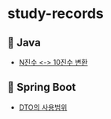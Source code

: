 # study-records
## 📌 Java
- [N진수 <-> 10진수 변환](java/N진수%20%3C-%3E%2010진수%20변환.md)
## 📌 Spring Boot
- [DTO의 사용범위](springboot/DTO의%20사용%20범위.md)